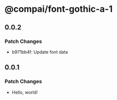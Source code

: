 # @compai/font-gothic-a-1

## 0.0.2

### Patch Changes

- b971bb4f: Update font data

## 0.0.1

### Patch Changes

- Hello, world!
